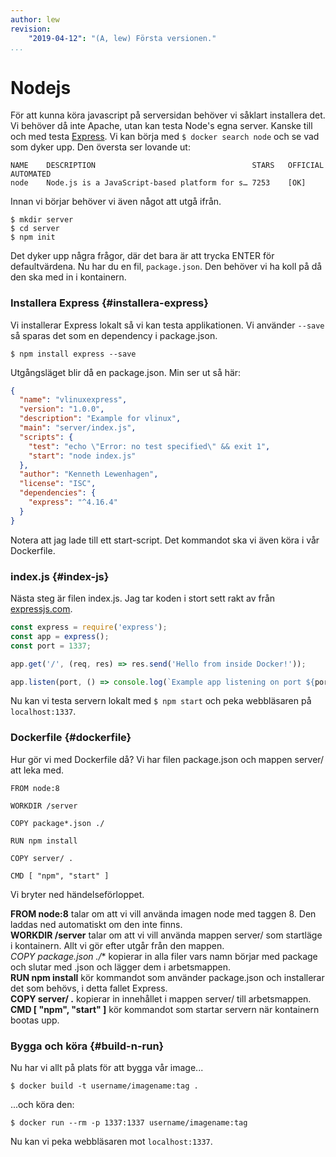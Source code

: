 ```yaml
---
author: lew
revision:
    "2019-04-12": "(A, lew) Första versionen."
...
```

Nodejs
=======================

För att kunna köra javascript på serversidan behöver vi såklart installera det. Vi behöver då inte Apache, utan kan testa Node's egna server. Kanske till och med testa [Express](https://expressjs.com/). Vi kan börja med `$ docker search node` och se vad som dyker upp. Den översta ser lovande ut:

```
NAME    DESCRIPTION                                   STARS   OFFICIAL  AUTOMATED
node    Node.js is a JavaScript-based platform for s… 7253    [OK]                
```

Innan vi börjar behöver vi även något att utgå ifrån.

```
$ mkdir server
$ cd server
$ npm init
```

Det dyker upp några frågor, där det bara är att trycka ENTER för defaultvärdena. Nu har du en fil, `package.json`. Den behöver vi ha koll på då den ska med in i kontainern.



### Installera Express {#installera-express}

Vi installerar Express lokalt så vi kan testa applikationen. Vi använder `--save` så sparas det som en dependency i package.json.

```
$ npm install express --save
```

Utgångsläget blir då en package.json. Min ser ut så här:

```json
{
  "name": "vlinuxexpress",
  "version": "1.0.0",
  "description": "Example for vlinux",
  "main": "server/index.js",
  "scripts": {
    "test": "echo \"Error: no test specified\" && exit 1",
    "start": "node index.js"
  },
  "author": "Kenneth Lewenhagen",
  "license": "ISC",
  "dependencies": {
    "express": "^4.16.4"
  }
}
```

Notera att jag lade till ett start-script. Det kommandot ska vi även köra i vår Dockerfile.



### index.js {#index-js}

Nästa steg är filen index.js. Jag tar koden i stort sett rakt av från [expressjs.com](https://expressjs.com/en/starter/hello-world.html).

```javascript
const express = require('express');
const app = express();
const port = 1337;

app.get('/', (req, res) => res.send('Hello from inside Docker!'));

app.listen(port, () => console.log(`Example app listening on port ${port}!`));
```

Nu kan vi testa servern lokalt med `$ npm start` och peka webbläsaren på `localhost:1337`.



### Dockerfile {#dockerfile}

Hur gör vi med Dockerfile då? Vi har filen package.json och mappen server/ att leka med.

```
FROM node:8

WORKDIR /server

COPY package*.json ./

RUN npm install

COPY server/ .

CMD [ "npm", "start" ]
```

Vi bryter ned händelseförloppet.

**FROM node:8** talar om att vi vill använda imagen node med taggen 8. Den laddas ned automatiskt om den inte finns.  
**WORKDIR /server** talar om att vi vill använda mappen server/ som startläge i kontainern. Allt vi gör efter utgår från den mappen.  
**COPY package*.json ./** kopierar in alla filer vars namn börjar med package och slutar med .json och lägger dem i arbetsmappen.  
**RUN npm install** kör kommandot som använder package.json och installerar det som behövs, i detta fallet Express.  
**COPY server/ .** kopierar in innehållet i mappen server/ till arbetsmappen.  
**CMD [ "npm", "start" ]** kör kommandot som startar servern när kontainern bootas upp.



### Bygga och köra {#build-n-run}

Nu har vi allt på plats för att bygga vår image...

`$ docker build -t username/imagename:tag .`

...och köra den:

`$ docker run --rm -p 1337:1337 username/imagename:tag`

Nu kan vi peka webbläsaren mot `localhost:1337`.
